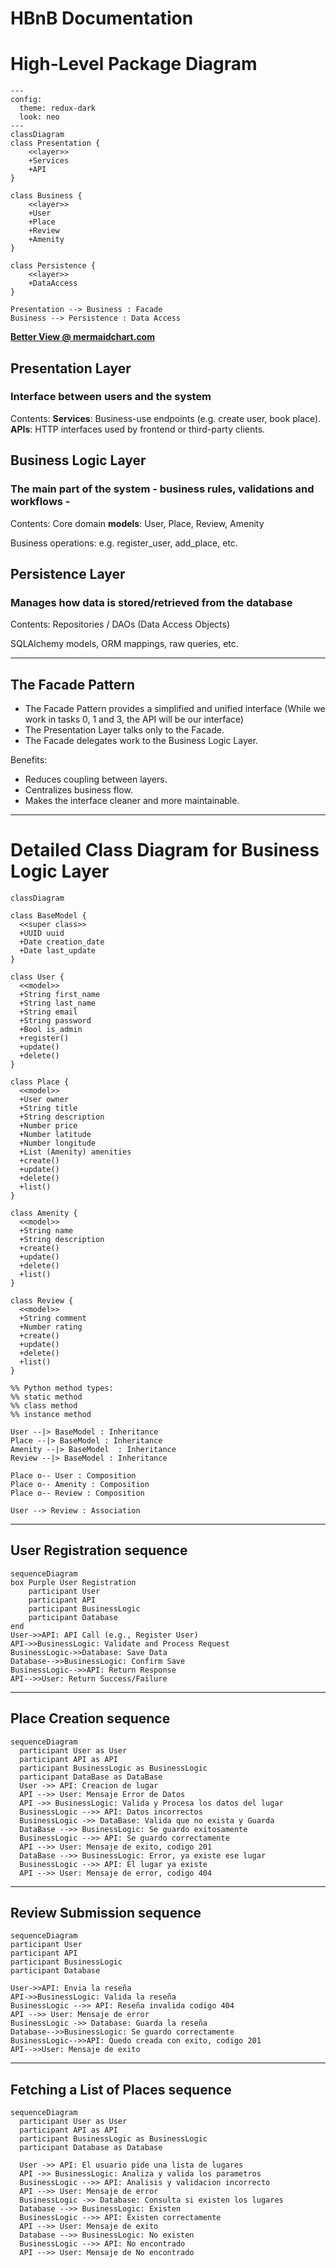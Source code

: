 # HBnB Documentation

# High-Level Package Diagram

```mermaid
---
config:
  theme: redux-dark
  look: neo
---
classDiagram
class Presentation {
    <<layer>>
    +Services
    +API
}

class Business {
    <<layer>>
    +User
    +Place
    +Review
    +Amenity
}

class Persistence {
    <<layer>>
    +DataAccess
}

Presentation --> Business : Facade
Business --> Persistence : Data Access
```
[**Better View @ mermaidchart.com**](https://www.mermaidchart.com/raw/51c92add-4831-4407-9806-ccf8e186814f?theme=light&version=v0.1&format=svg)

## Presentation Layer
### Interface between users and the system

Contents:
**Services**: Business-use endpoints (e.g. create user, book place).
**APIs**: HTTP interfaces used by frontend or third-party clients.



## Business Logic Layer
### The main part of the system - business rules, validations and workflows -

Contents:
Core domain **models**: User, Place, Review, Amenity

Business operations: e.g. register_user, add_place, etc.



## Persistence Layer
### Manages how data is stored/retrieved from the database

Contents:
Repositories / DAOs (Data Access Objects)

SQLAlchemy models, ORM mappings, raw queries, etc.

---

## The Facade Pattern

- The Facade Pattern provides a simplified and unified interface (While we work in tasks 0, 1 and 3, the API will be our interface)
- The Presentation Layer talks only to the Facade.
- The Facade delegates work to the Business Logic Layer.

Benefits:
- Reduces coupling between layers.
- Centralizes business flow.
- Makes the interface cleaner and more maintainable.

---

# Detailed Class Diagram for Business Logic Layer

```mermaid
classDiagram

class BaseModel {
  <<super class>>
  +UUID uuid
  +Date creation_date
  +Date last_update
}

class User {
  <<model>>
  +String first_name
  +String last_name
  +String email
  +String password
  +Bool is_admin
  +register()
  +update()
  +delete()
}

class Place {
  <<model>>
  +User owner
  +String title
  +String description
  +Number price
  +Number latitude
  +Number longitude
  +List (Amenity) amenities
  +create()
  +update()
  +delete()
  +list()
}

class Amenity {
  <<model>>
  +String name
  +String description
  +create()
  +update()
  +delete()
  +list()
}

class Review {
  <<model>>
  +String comment
  +Number rating
  +create()
  +update()
  +delete()
  +list()
}

%% Python method types: 
%% static method
%% class method
%% instance method

User --|> BaseModel : Inheritance
Place --|> BaseModel : Inheritance
Amenity --|> BaseModel  : Inheritance
Review --|> BaseModel : Inheritance

Place o-- User : Composition
Place o-- Amenity : Composition
Place o-- Review : Composition

User --> Review : Association
```

---

## User Registration sequence

```mermaid
sequenceDiagram
box Purple User Registration
    participant User
    participant API
    participant BusinessLogic
    participant Database
end
User->>API: API Call (e.g., Register User)
API->>BusinessLogic: Validate and Process Request
BusinessLogic->>Database: Save Data
Database-->>BusinessLogic: Confirm Save
BusinessLogic-->>API: Return Response
API-->>User: Return Success/Failure
```

---

## Place Creation sequence

```mermaid
sequenceDiagram
  participant User as User
  participant API as API
  participant BusinessLogic as BusinessLogic
  participant DataBase as DataBase
  User ->> API: Creacion de lugar
  API -->> User: Mensaje Error de Datos 
  API ->> BusinessLogic: Valida y Procesa los datos del lugar
  BusinessLogic -->> API: Datos incorrectos
  BusinessLogic ->> DataBase: Valida que no exista y Guarda
  DataBase -->> BusinessLogic: Se guardo exitosamente
  BusinessLogic -->> API: Se guardo correctamente
  API -->> User: Mensaje de exito, codigo 201
  DataBase -->> BusinessLogic: Error, ya existe ese lugar
  BusinessLogic -->> API: El lugar ya existe
  API -->> User: Mensaje de error, codigo 404

```

---

## Review Submission sequence

```mermaid
sequenceDiagram
participant User
participant API
participant BusinessLogic
participant Database

User->>API: Envia la reseña
API->>BusinessLogic: Valida la reseña
BusinessLogic -->> API: Reseña invalida codigo 404
API -->> User: Mensaje de error 
BusinessLogic ->> Database: Guarda la reseña
Database-->>BusinessLogic: Se guardo correctamente 
BusinessLogic-->>API: Quedo creada con exito, codigo 201 
API-->>User: Mensaje de exito 
```

---

## Fetching a List of Places sequence

```mermaid
sequenceDiagram
  participant User as User
  participant API as API
  participant BusinessLogic as BusinessLogic
  participant Database as Database

  User ->> API: El usuario pide una lista de lugares 
  API ->> BusinessLogic: Analiza y valida los parametros
  BusinessLogic -->> API: Analisis y validacion incorrecto
  API -->> User: Mensaje de error
  BusinessLogic ->> Database: Consulta si existen los lugares
  Database -->> BusinessLogic: Existen
  BusinessLogic -->> API: Existen correctamente
  API -->> User: Mensaje de exito
  Database -->> BusinessLogic: No existen
  BusinessLogic -->> API: No encontrado
  API -->> User: Mensaje de No encontrado
```
